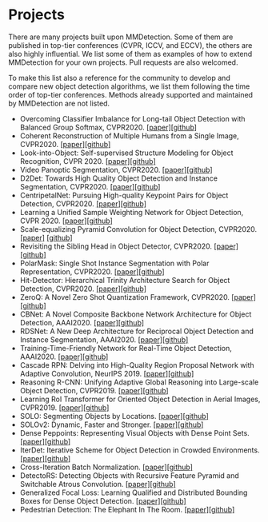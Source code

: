 # Projects

There are many projects built upon MMDetection.
Some of them are published in top-tier conferences (CVPR, ICCV, and ECCV), the others are also highly influential.
We list some of them as examples of how to extend MMDetection for your own projects.
Pull requests are also welcomed.

To make this list also a reference for the community to develop and compare new object detection algorithms, we list them following the time order of top-tier conferences.
Methods already supported and maintained by MMDetection are not listed.

- Overcoming Classifier Imbalance for Long-tail Object Detection with Balanced Group Softmax, CVPR2020. [[paper]](http://openaccess.thecvf.com/content_CVPR_2020/papers/Li_Overcoming_Classifier_Imbalance_for_Long-Tail_Object_Detection_With_Balanced_Group_CVPR_2020_paper.pdf)[[github]](https://github.com/FishYuLi/BalancedGroupSoftmax)
- Coherent Reconstruction of Multiple Humans from a Single Image, CVPR2020. [[paper]](https://jiangwenpl.github.io/multiperson/)[[github]](https://github.com/JiangWenPL/multiperson)
- Look-into-Object: Self-supervised Structure Modeling for Object Recognition, CVPR 2020. [[paper]](http://openaccess.thecvf.com/content_CVPR_2020/papers/Zhou_Look-Into-Object_Self-Supervised_Structure_Modeling_for_Object_Recognition_CVPR_2020_paper.pdf)[[github]](https://github.com/JDAI-CV/LIO)
- Video Panoptic Segmentation, CVPR2020. [[paper]](https://arxiv.org/abs/2006.11339)[[github]](https://github.com/mcahny/vps)
- D2Det: Towards High Quality Object Detection and Instance Segmentation, CVPR2020. [[paper]](http://openaccess.thecvf.com/content_CVPR_2020/html/Cao_D2Det_Towards_High_Quality_Object_Detection_and_Instance_Segmentation_CVPR_2020_paper.html)[[github]](https://github.com/JialeCao001/D2Det)
- CentripetalNet: Pursuing High-quality Keypoint Pairs for Object Detection, CVPR2020. [[paper]](https://arxiv.org/abs/2003.09119)[[github]](https://github.com/KiveeDong/CentripetalNet)
- Learning a Unified Sample Weighting Network for Object Detection, CVPR 2020. [[paper]](http://openaccess.thecvf.com/content_CVPR_2020/html/Cai_Learning_a_Unified_Sample_Weighting_Network_for_Object_Detection_CVPR_2020_paper.html)[[github]](https://github.com/caiqi/sample-weighting-network)
- Scale-equalizing Pyramid Convolution for Object Detection, CVPR2020. [[paper]](https://arxiv.org/abs/2005.03101) [[github]](https://github.com/jshilong/SEPC)
- Revisiting the Sibling Head in Object Detector, CVPR2020. [[paper]](https://arxiv.org/abs/2003.07540)[[github]](https://github.com/Sense-X/TSD)
- PolarMask: Single Shot Instance Segmentation with Polar Representation, CVPR2020. [[paper]](https://arxiv.org/abs/1909.13226)[[github]](https://github.com/xieenze/PolarMask)
- Hit-Detector: Hierarchical Trinity Architecture Search for Object Detection, CVPR2020. [[paper]](https://arxiv.org/abs/2003.11818)[[github]](https://github.com/ggjy/HitDet.pytorch)
- ZeroQ: A Novel Zero Shot Quantization Framework, CVPR2020. [[paper]](https://arxiv.org/abs/2001.00281)[[github]](https://github.com/amirgholami/ZeroQ)
- CBNet: A Novel Composite Backbone Network Architecture for Object Detection, AAAI2020. [[paper]](https://aaai.org/Papers/AAAI/2020GB/AAAI-LiuY.1833.pdf)[[github]](https://github.com/VDIGPKU/CBNet)
- RDSNet: A New Deep Architecture for Reciprocal Object Detection and Instance Segmentation, AAAI2020. [[paper]](https://arxiv.org/abs/1912.05070)[[github]](https://github.com/wangsr126/RDSNet)
- Training-Time-Friendly Network for Real-Time Object Detection, AAAI2020. [[paper]](https://arxiv.org/abs/1909.00700)[[github]](https://github.com/ZJULearning/ttfnet)
- Cascade RPN: Delving into High-Quality Region Proposal Network with Adaptive Convolution, NeurIPS 2019. [[paper]](https://arxiv.org/abs/1909.06720)[[github]](https://github.com/thangvubk/Cascade-RPN)
- Reasoning R-CNN: Unifying Adaptive Global Reasoning into Large-scale Object Detection, CVPR2019. [[paper]](http://openaccess.thecvf.com/content_CVPR_2019/papers/Xu_Reasoning-RCNN_Unifying_Adaptive_Global_Reasoning_Into_Large-Scale_Object_Detection_CVPR_2019_paper.pdf)[[github]](https://github.com/chanyn/Reasoning-RCNN)
- Learning RoI Transformer for Oriented Object Detection in Aerial Images, CVPR2019. [[paper]](https://arxiv.org/abs/1812.00155)[[github]](https://github.com/dingjiansw101/AerialDetection)
- SOLO: Segmenting Objects by Locations. [[paper]](https://arxiv.org/abs/1912.04488)[[github]](https://github.com/WXinlong/SOLO)
- SOLOv2: Dynamic, Faster and Stronger. [[paper]](https://arxiv.org/abs/2003.10152)[[github]](https://github.com/WXinlong/SOLO)
- Dense Peppoints: Representing Visual Objects with Dense Point Sets. [[paper]](https://arxiv.org/abs/1912.11473)[[github]](https://github.com/justimyhxu/Dense-RepPoints)
- IterDet: Iterative Scheme for Object Detection in Crowded Environments. [[paper]](https://arxiv.org/abs/2005.05708)[[github]](https://github.com/saic-vul/iterdet)
- Cross-Iteration Batch Normalization. [[paper]](https://arxiv.org/abs/2002.05712)[[github]](https://github.com/Howal/Cross-iterationBatchNorm)
-  DetectoRS: Detecting Objects with Recursive Feature Pyramid and Switchable Atrous Convolution. [[paper]](https://arxiv.org/abs/2006.02334)[[github]](https://github.com/joe-siyuan-qiao/DetectoRS)
-  Generalized Focal Loss: Learning Qualified and Distributed Bounding Boxes for Dense Object Detection. [[paper]](https://arxiv.org/abs/2006.04388v1)[[github]](https://github.com/implus/GFocal)
- Pedestrian Detection: The Elephant In The Room. [[paper]](https://arxiv.org/abs/2003.08799)[[github]](https://github.com/hasanirtiza/Pedestron)
